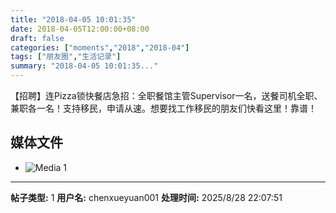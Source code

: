 ```yaml
---
title: "2018-04-05 10:01:35"
date: 2018-04-05T12:00:00+08:00
draft: false
categories: ["moments","2018","2018-04"]
tags: ["朋友圈","生活记录"]
summary: "2018-04-05 10:01:35..."
---
```


【招聘】连Pizza锁快餐店急招：全职餐馆主管Supervisor一名，送餐司机全职、兼职各一名！支持移民，申请从速。想要找工作移民的朋友们快看这里！靠谱！

## 媒体文件

- ![Media 1](/Moments/photos/2018-04-05/201804051001350.jpg)

---

**帖子类型:** 1
**用户名:** chenxueyuan001
**处理时间:** 2025/8/28 22:07:51